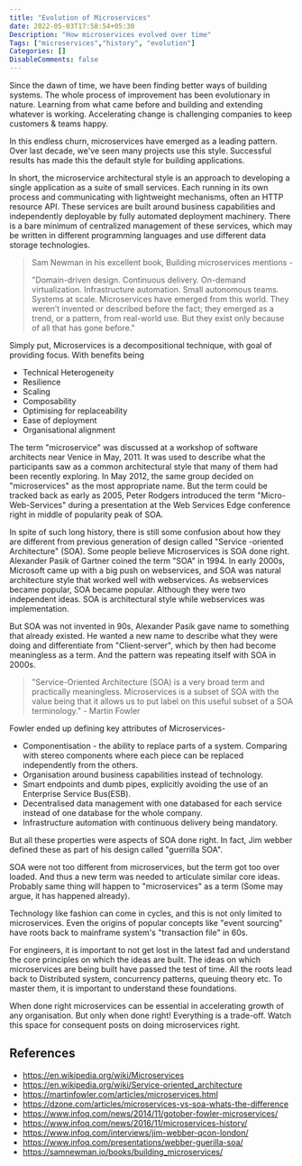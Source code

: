 ```yaml
---
title: "Evolution of Microservices"
date: 2022-05-03T17:58:54+05:30
Description: "How microservices evolved over time"
Tags: ["microservices","history", "evolution"]
Categories: []
DisableComments: false
---
```


Since the dawn of time, we have been finding better ways of building systems. The whole process of improvement has been evolutionary in nature. Learning from what came before and building and extending whatever is working. Accelerating change is challenging companies to keep customers & teams happy.

In this endless churn, microservices have emerged as a leading pattern. Over last decade, we've seen many projects use this style. Successful results has made this the default style for building applications.

In short, the microservice architectural style is an approach to developing a single application as a suite of small services. Each running in its own process and communicating with lightweight mechanisms, often an HTTP resource API. These services are built around business capabilities and independently deployable by fully automated deployment machinery. There is a bare minimum of centralized management of these services, which may be written in different programming languages and use different data storage technologies.

> Sam Newman in his excellent book, Building microservices mentions -
>
> "Domain-driven design. Continuous delivery. On-demand virtualization. Infrastructure automation. Small autonomous teams. Systems at scale. Microservices have emerged from this world. They weren’t invented or described before the fact; they emerged as a trend, or a pattern, from real-world use. But they exist only because of all that has gone before."

Simply put, Microservices is a decompositional technique, with goal of providing focus.
With benefits being

* Technical Heterogeneity
* Resilience
* Scaling
* Composability
* Optimising for replaceability
* Ease of deployment
* Organisational alignment

The term "microservice" was discussed at a workshop of software architects near Venice in May, 2011. It was used to describe what the participants saw as a common architectural style that many of them had been recently exploring. In May 2012, the same group decided on "microservices" as the most appropriate name. But the term could be tracked back as early as 2005, Peter Rodgers introduced the term "Micro-Web-Services" during a presentation at the Web Services Edge conference right in middle of popularity peak of SOA.

In spite of such long history, there is still some confusion about how they are different from previous generation of design called "Service -oriented Architecture" (SOA). Some people believe Microservices is SOA done right. Alexander Pasik of Gartner coined the term "SOA" in 1994. In early 2000s, Microsoft came up with a big push on webservices, and SOA was natural architecture style that worked well with webservices. As webservices became popular, SOA became popular. Although they were two independent ideas. SOA is architectural style while webservices was implementation.

But SOA was not invented in 90s, Alexander Pasik gave name to something that already existed. He wanted a new name to describe what they were doing and differentiate from "Client-server", which by then had become meaningless as a term. And the pattern was repeating itself with SOA in 2000s.

> "Service-Oriented Architecture (SOA) is a very broad term and practically meaningless. Microservices is a subset of SOA with the value being that it allows us to put label on this useful subset of a SOA terminology." - Martin Fowler

Fowler ended up defining key attributes of Microservices-

* Componentisation - the ability to replace parts of a system. Comparing with stereo components where each piece can be replaced independently from the others.
* Organisation around business capabilities instead of technology.
* Smart endpoints and dumb pipes, explicitly avoiding the use of an Enterprise Service Bus(ESB).
* Decentralised data management with one databased for each service instead of one database for the whole company.
* Infrastructure automation with continuous delivery being mandatory.

But all these properties were aspects of SOA done right. In fact, Jim webber defined these as part of his design called "guerrilla SOA".

SOA were not too different from microservices, but the term got too over loaded. And thus a new term was needed to articulate similar core ideas. Probably same thing will happen to "microservices" as a term (Some may argue, it has happened already).

Technology like fashion can come in cycles, and this is not only limited to microservices. Even the origins of popular concepts like "event sourcing" have roots back to mainframe system's "transaction file" in 60s.

For engineers, it is important to not get lost in the latest fad and understand the core principles on which the ideas are built. The ideas on which microservices are being built have passed the test of time. All the roots lead back to Distributed system, concurrency patterns, queuing theory etc. To master them, it is important to understand these foundations.

When done right microservices can be essential in accelerating growth of any organisation. But only when done right! Everything is a trade-off. Watch this space for consequent posts on doing microservices right.

## References

* https://en.wikipedia.org/wiki/Microservices
* https://en.wikipedia.org/wiki/Service-oriented_architecture
* https://martinfowler.com/articles/microservices.html
* https://dzone.com/articles/microservices-vs-soa-whats-the-difference
* https://www.infoq.com/news/2014/11/gotober-fowler-microservices/
* https://www.infoq.com/news/2016/11/microservices-history/
* https://www.infoq.com/interviews/jim-webber-qcon-london/
* https://www.infoq.com/presentations/webber-guerilla-soa/
* https://samnewman.io/books/building_microservices/
